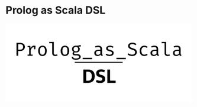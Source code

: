 # Prolog as Scala DSL

<p style="text-align: center">
<img src="docs/static/img/logos/Prolog_as_scalaDSL_BOW.png">
</p>
